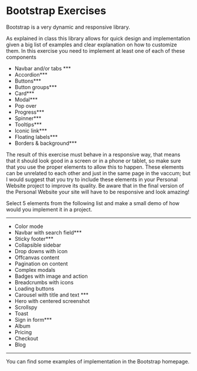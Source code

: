 # Bootstrap Exercises

Bootstrap is a very dynamic and responsive library.

As explained in class this library allows for quick design and implementation given a big list of examples and clear explanation on how to customize them.
In this exercise you need to implement at least one of each of these components

- Navbar and/or tabs ***
- Accordion***
- Buttons***
- Button groups***
- Card***
- Modal***
- Pop over
- Progress***
- Spinner***
- Tooltips***
- Iconic link***
- Floating labels***
- Borders & background***

The result of this exercise must behave in a responsive way, that means that it should look good in a screen or in a phone or tablet, so make sure that you use the proper elements to allow this to happen. These elements can be unrelated to each other and just in the same page in the vaccum; but I would suggest that you try to include these elements in your Personal Website project to improve its quality. Be aware that in the final version of the Personal Website your site will have to be responsive and look amazing!

Select 5 elements from the following list and make a small demo of how would you implement it in a project.

---

- Color mode
- Navbar with search field***
- Sticky footer***
- Collapsible sidebar
- Drop downs with icon
- Offcanvas content
- Pagination on content
- Complex modals
- Badges with image and action
- Breadcrumbs with icons
- Loading buttons
- Carousel with title and text ***
- Hero with centered screenshot
- Scrollspy
- Toast
- Sign in form***
- Album
- Pricing
- Checkout
- Blog

---

You can find some examples of implementation in the Bootstrap homepage.
